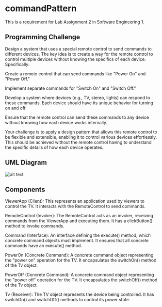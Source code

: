 # commandPattern
This is a requirement for Lab Assignment 2 in Software Engineering 1.
## Programming Challenge

Design a system that uses a special remote control to send commands to different devices. The key idea is to create a way for the remote control to control multiple devices without knowing the specifics of each device. Specifically:

Create a remote control that can send commands like "Power On" and "Power Off."

Implement separate commands for "Switch On" and "Switch Off."

Develop a system where devices (e.g., TV, stereo, lights) can respond to these commands. Each device should have its unique behavior for turning on and off.

Ensure that the remote control can send these commands to any device without knowing how each device works internally.

Your challenge is to apply a design pattern that allows this remote control to be flexible and extensible, enabling it to control various devices effortlessly. This should be achieved without the remote control having to understand the specific details of how each device operates.

## UML Diagram
![alt text](https://github.com/ramdcrz/commandPattern/blob/master/commandPattern/commandPatternImage.png?raw=true)

## Components

ViewerApp (Client): This represents an application used by viewers to control the TV. It interacts with the RemoteControl to send commands.

RemoteControl (Invoker): The RemoteControl acts as an invoker, receiving commands from the ViewerApp and executing them. It has a clickButton() method to invoke commands.

Command (Interface): An interface defining the execute() method, which concrete command objects must implement. It ensures that all concrete commands have an execute() method.

PowerOn (Concrete Command): A concrete command object representing the "power on" operation for the TV. It encapsulates the switchOn() method of the Tv object.

PowerOff (Concrete Command): A concrete command object representing the "power off" operation for the TV. It encapsulates the switchOff() method of the Tv object.

Tv (Receiver): The TV object represents the device being controlled. It has switchOn() and switchOff() methods to control its power state.
